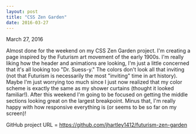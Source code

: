 ```yaml
---
layout: post
title: "CSS Zen Garden"
date: 2016-03-27
---
```


March 27, 2016

Almost done for the weekend on my CSS Zen Garden project. I'm creating a page inspired by the Futurism art movement of the early 1900s. I'm really liking how the header and animations are looking, I'm just a little concerned that it's all looking too "Dr. Suess-y." The colors don't look all that inviting (not that Futurism is necessarily the most "inviting" time in art history). Maybe I'm just worrying too much since I just now realized that my color scheme is exactly the same as my shower curtains (thought it looked familiar!). After this weekend I'm going to be focused on getting the middle sections looking great on the largest breakpoint. Minus that, I'm really happy with how responsive everything is (or seems to be so far on my screen)!

GitHub project URL = https://github.com/jhartley1412/futurism-zen-garden